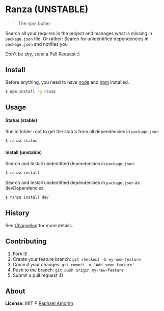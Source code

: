 # Ranza (UNSTABLE)

> The npm butler

Search all your requires in the project and manages what is missing in `package.json` file. Or rather: Search for unidentified dependencies in `package.json` and notifies you

Don't be shy, send a Pull Request :)

## Install

Before anything, you need to have [node](http://nodejs.org/) and [npm](https://www.npmjs.org/) installed.

```sh
$ npm install -g ranza
```

## Usage

#### Status (stable)

Run in folder root to get the status from all dependencies in `package.json`

```sh
$ ranza status
```

#### Install (unstable)

Search and Install unidentified dependencies in `package.json`:

```sh
$ ranza install
```

Search and Install unidentified dependencies in `package.json` as devDependencies:

```sh
$ ranza install dev
```

## History

See [Changelog](docs/changelog.md) for more details.

## Contributing

1. Fork it!
2. Create your feature branch: `git checkout -b my-new-feature`
3. Commit your changes: `git commit -m 'Add some feature'`
4. Push to the branch: `git push origin my-new-feature`
5. Submit a pull request :D

## About

**License:** MIT ® [Raphael Amorim](https://github.com/raphamorim)